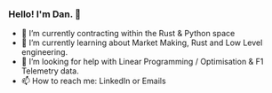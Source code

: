 ### Hello! I'm Dan. 👋

- 🔭 I’m currently contracting within the Rust & Python space
- 🌱 I’m currently learning about Market Making, Rust and Low Level engineering.
- 🤔 I’m looking for help with Linear Programming / Optimisation & F1 Telemetry data. 
- 📫 How to reach me: LinkedIn or Emails
